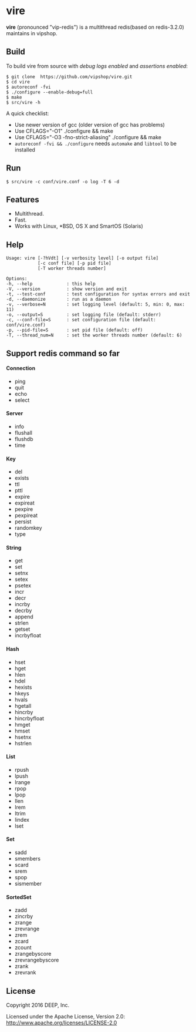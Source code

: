 # vire

**vire** (pronounced "vip-redis") is a multithread redis(based on redis-3.2.0) maintains in vipshop.

## Build

To build vire from source with _debug logs enabled_ and _assertions enabled_:

    $ git clone  https://github.com/vipshop/vire.git
    $ cd vire
    $ autoreconf -fvi
    $ ./configure --enable-debug=full
    $ make
    $ src/vire -h

A quick checklist:

+ Use newer version of gcc (older version of gcc has problems)
+ Use CFLAGS="-O1" ./configure && make
+ Use CFLAGS="-O3 -fno-strict-aliasing" ./configure && make
+ `autoreconf -fvi && ./configure` needs `automake` and `libtool` to be installed

## Run

    $ src/vire -c conf/vire.conf -o log -T 6 -d

## Features

+ Multithread.
+ Fast.
+ Works with Linux, *BSD, OS X and SmartOS (Solaris)

## Help

    Usage: vire [-?hVdt] [-v verbosity level] [-o output file]
                [-c conf file] [-p pid file]
                [-T worker threads number]
    
    Options:
    -h, --help             : this help
    -V, --version          : show version and exit
    -t, --test-conf        : test configuration for syntax errors and exit
    -d, --daemonize        : run as a daemon
    -v, --verbose=N        : set logging level (default: 5, min: 0, max: 11)
    -o, --output=S         : set logging file (default: stderr)
    -c, --conf-file=S      : set configuration file (default: conf/vire.conf)
    -p, --pid-file=S       : set pid file (default: off)
    -T, --thread_num=N     : set the worker threads number (default: 6)

## Support redis command so far

#### Connection

+ ping
+ quit
+ echo
+ select

#### Server

+ info
+ flushall
+ flushdb
+ time

#### Key

+ del
+ exists
+ ttl
+ pttl
+ expire
+ expireat
+ pexpire
+ pexpireat
+ persist
+ randomkey
+ type

#### String

+ get
+ set
+ setnx
+ setex
+ psetex
+ incr
+ decr
+ incrby
+ decrby
+ append
+ strlen
+ getset
+ incrbyfloat

#### Hash

+ hset
+ hget
+ hlen
+ hdel
+ hexists
+ hkeys
+ hvals
+ hgetall
+ hincrby
+ hincrbyfloat
+ hmget
+ hmset
+ hsetnx
+ hstrlen

#### List

+ rpush
+ lpush
+ lrange
+ rpop
+ lpop
+ llen
+ lrem
+ ltrim
+ lindex
+ lset

#### Set

+ sadd
+ smembers
+ scard
+ srem
+ spop
+ sismember

#### SortedSet

+ zadd
+ zincrby
+ zrange
+ zrevrange
+ zrem
+ zcard
+ zcount
+ zrangebyscore
+ zrevrangebyscore
+ zrank
+ zrevrank

## License

Copyright 2016 DEEP, Inc.

Licensed under the Apache License, Version 2.0: http://www.apache.org/licenses/LICENSE-2.0
